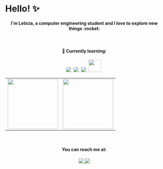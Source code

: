 # Hello! :sparkles:


<h4 align="center">
  I'm Leticia, a computer engineering student and I love to explore new things :rocket:
</h4>

<br>

<h4 align="center"><strong>
  📖 Currently learning:
</h4></strong>


<p align="center">
  <img src="https://user-images.githubusercontent.com/35739995/122654956-2b934900-d125-11eb-94b1-58102216fa9f.png">&nbsp;
  <img src="https://user-images.githubusercontent.com/35739995/122655003-80cf5a80-d125-11eb-9718-c0d416a29986.png">&nbsp;
  <img src="https://user-images.githubusercontent.com/35739995/122655023-a78d9100-d125-11eb-89b8-f006041d9d4a.png">&nbsp;
  <img height='40' src="https://user-images.githubusercontent.com/35739995/122655475-c0e40c80-d128-11eb-9608-c8667123c1b4.png">&nbsp;
</p>



<table align="center">
  <row>
    <td>
      <img height="160px" src="https://github-readme-stats.vercel.app/api/top-langs/?username=leticiaribeiro7&layout=compact&theme=radical">
    </td>
    <td>
  <img height="160px" src="https://github-readme-stats.vercel.app/api?username=leticiaribeiro7&show_icons=true&theme=radical">
    </td>
  </row>
</table>

<br>

<h4 align="center"><strong>
  You can reach me at:
<h4></strong>

<p align="center">
  <a href="https://www.linkedin.com/in/leticia--ribeiro">
    <img src="https://img.shields.io/badge/LinkedIn-0077B5?style=for-the-badge&logo=linkedin&logoColor=white"/>        
  </a>
  <a href="mailto:letsribeiro2@gmail.com">
    <img src="https://img.shields.io/badge/Gmail-D14836?style=for-the-badge&logo=gmail&logoColor=white"/>        
  </a>
</p>

